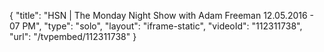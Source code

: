 {
    "title": "HSN | The Monday Night Show with Adam Freeman 12.05.2016 - 07 PM",
    "type": "solo",
    "layout": "iframe-static",
    "videoId": "112311738",
    "url": "\/tvpembed\/112311738"
}